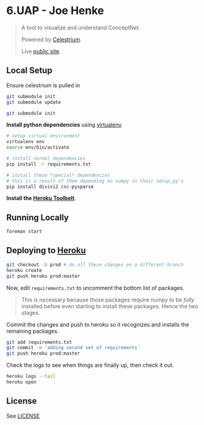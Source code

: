 6.UAP - Joe Henke
===
> A tool to visualize and understand ConceptNet.
>
> Powered by [Celestrium](https://github.com/jdhenke/celestrium).
>
> Live [public site](http://celestrium.herokuapp.com).

## Local Setup

Ensure celestrium is pulled in

```bash
git submodule init
git submodule update
```

```bash
git submodule init
```

**Install python dependencies** using [virtualenv](https://pypi.python.org/pypi/virtualenv).

```bash
# setup virtual environment
virtualenv env
source env/bin/activate

# install normal dependencies
pip install -r requirements.txt

# install these *special* dependencies
# this is a result of them depending on numpy in their setup.py's
pip install divisi2 csc-pysparse
```

**Install the [Heroku Toolbelt](https://toolbelt.heroku.com/)**.

## Running Locally

```bash
foreman start
```

## Deploying to [Heroku](https://www.heroku.com/)

```bash
git checkout -b prod # do all these changes on a different branch
heroku create
git push heroku prod:master
```

Now, edit `requirements.txt` to uncomment the bottom list of packages.

> This is necessary because those packages require numpy to be *fully* installed before even starting to install these packages. Hence the two stages.

Commit the changes and push to heroku so it recognizes and installs the remaining packages.

```bash
git add requirements.txt
git commit -m 'adding second set of requirements'
git push heroku prod:master
```

Check the logs to see when things are finally up, then check it out.

```bash
heroku logs --tail
heroku open
```

## License

See [LICENSE](./LICENSE)
